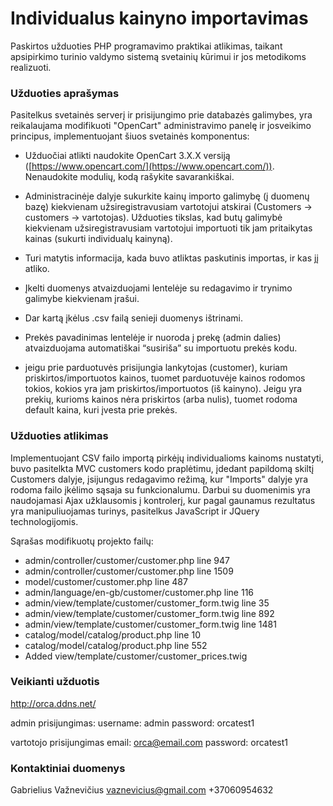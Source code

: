# **Individualus kainyno importavimas**

Paskirtos užduoties PHP programavimo praktikai atlikimas, taikant apsipirkimo turinio valdymo sistemą svetainių kūrimui ir jos metodikoms realizuoti.

### **Užduoties aprašymas**

Pasitelkus svetainės serverį ir prisijungimo prie databazės galimybes, yra reikalaujama modifikuoti "OpenCart" administravimo panelę ir josveikimo principus, implementuojant šiuos svetainės komponentus:
-  Užduočiai atlikti naudokite OpenCart 3.X.X versiją ([https://www.opencart.com/](https://www.opencart.com/)). Nenaudokite modulių, kodą rašykite savarankiškai.
    
-  Administracinėje dalyje sukurkite kainų importo galimybę (į duomenų bazę) kiekvienam užsiregistravusiam vartotojui atskirai (Customers -> customers -> vartotojas). Užduoties tikslas, kad butų galimybė kiekvienam užsiregistravusiam vartotojui importuoti tik jam pritaikytas kainas (sukurti individualų kainyną).
-   Turi matytis informacija, kada buvo atliktas paskutinis importas, ir kas jį atliko.
    
-  Įkelti duomenys atvaizduojami lentelėje su redagavimo ir trynimo galimybe kiekvienam įrašui.
-  Dar kartą įkėlus .csv failą senieji duomenys ištrinami.
- Prekės pavadinimas lentelėje ir nuoroda į prekę (admin dalies) atvaizduojama automatiškai “susiriša” su importuotu prekės kodu.
- jeigu prie parduotuvės prisijungia lankytojas (customer), kuriam priskirtos/importuotos kainos, tuomet parduotuvėje kainos rodomos tokios, kokios yra jam priskirtos/importuotos (iš kainyno). Jeigu yra prekių, kurioms kainos nėra priskirtos (arba nulis), tuomet rodoma default kaina, kuri įvesta prie prekės.

### Užduoties atlikimas
Implementuojant CSV failo importą pirkėjų individualioms kainoms nustatyti, buvo pasitelkta MVC customers kodo praplėtimu, įdedant papildomą skiltį Customers dalyje, įsijungus redagavimo režimą, kur "Imports" dalyje yra rodoma failo įkėlimo sąsaja su funkcionalumu. Darbui su duomenimis yra naudojamasi Ajax užklausomis į kontrolerį, kur pagal gaunamus rezultatus yra manipuliuojamas turinys, pasitelkus JavaScript ir JQuery technologijomis.

Sąrašas modifikuotų projekto failų:
- admin/controller/customer/customer.php 			line 947
- admin/controller/customer/customer.php 			line 1509
- model/customer/customer.php 						line 487
- admin/language/en-gb/customer/customer.php		line 116
- admin/view/template/customer/customer_form.twig 	line 35
- admin/view/template/customer/customer_form.twig   line 892
- admin/view/template/customer/customer_form.twig   line 1481
- catalog/model/catalog/product.php					line 10
- catalog/model/catalog/product.php					line 552
- Added view/template/customer/customer_prices.twig


### Veikianti užduotis
http://orca.ddns.net/

admin prisijungimas:
username: admin
password: orcatest1

vartotojo prisijungimas
email: orca@email.com
password: orcatest1

### Kontaktiniai duomenys
Gabrielius Važnevičius
vaznevicius@gmail.com
+37060954632